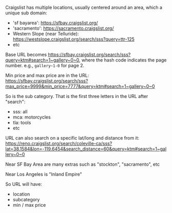 Craigslist has multiple locations, usually centered around an area, which a unique sub domain:

- 'sf bayarea': https://sfbay.craigslist.org/
- 'sacramento': https://sacramento.craigslist.org/
- Western Slope (near Telluride): https://westslope.craigslist.org/search/sss?query=ttr-125
- etc

Base URL becomes https://sfbay.craigslist.org/search/sss?query=ktm#search=1~gallery~0~0, where the hash code indicates the page number. e.g., `gallery~1-0` for page 2.

Min price and max price are in the URL: https://sfbay.craigslist.org/search/sss?max_price=9999&min_price=7777&query=ktm#search=1~gallery~0~0

So is the sub category. That is the first three letters in the URL after "search":

- sss: all
- mca: motorcycles
- tla: tools
- etc

URL can also search on a specific lat/long and distance from it: https://reno.craigslist.org/search/coleville-ca/sss?lat=38.1584&lon=-119.6454&search_distance=60&query=ktm#search=1~gallery~0~0

Near SF Bay Area are many extras such as "stockton", "sacramento", etc

Near Los Angeles is "Inland Empire"

So URL will have:

- location
- subcategory
- min / max price
